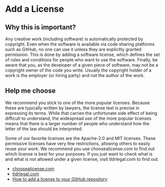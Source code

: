 # Add a License

## Why this is important?

Any creative work (including software) is automatically protected by copyright. Even when the software is available via code sharing platforms such as GitHub, no one can use it unless they are explicitly granted permission. This is done by adding a software license, which defines the set of rules and conditions for people who want to use the software. Finally, be aware that you, as the developer of a given piece of software, may not be a copyright owner of the code you write. Usually the copyright holder of a work is the employer (or hiring party) and not the author of the work.

## Help me choose

We recommend you stick to one of the more popular licenses. Because these are typically written by lawyers, the license text is precise in expressing its terms. While that carries the unfortunate side effect of being difficult to understand, the widespread use of the more popular licenses means that there is a larger number of people who understand how the letter of the law should be interpreted.

Some of our favorite licenses are the Apache-2.0 and MIT licenses. These permissive licenses have very few restrictions, allowing others to easily reuse your work. We recommend you use choosealicense.com to find out which license is best for your purposes. If you just want to check what is and what is not allowed under a given license, visit tldrlegal.com to find out.

- [choosealicense.com](https://choosealicense.com/)
- [tldrlegal.com](https://tldrlegal.com/)
- [How to add a license to your GitHub repository](https://help.github.com/en/github/building-a-strong-community/adding-a-license-to-a-repository)
